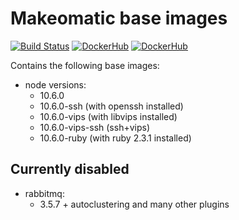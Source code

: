 # Makeomatic base images

[![Build Status](https://travis-ci.org/makeomatic/alpine-node.svg?branch=master)](https://travis-ci.org/makeomatic/alpine-node)
[![DockerHub](https://img.shields.io/badge/docker-available-blue.svg)](https://hub.docker.com/r/makeomatic/node)
[![DockerHub](https://img.shields.io/docker/pulls/makeomatic/node.svg)](https://hub.docker.com/r/makeomatic/node)

Contains the following base images:

* node versions:
  - 10.6.0
  - 10.6.0-ssh (with openssh installed)
  - 10.6.0-vips (with libvips installed)
  - 10.6.0-vips-ssh (ssh+vips)
  - 10.6.0-ruby (with ruby 2.3.1 installed)

## Currently disabled

* rabbitmq:
  - 3.5.7 + autoclustering and many other plugins
